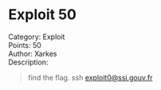 # Exploit 50
Category: Exploit  
Points: 50  
Author: Xarkes  
Description:
> find the flag.
> ssh exploit0@ssi.gouv.fr
